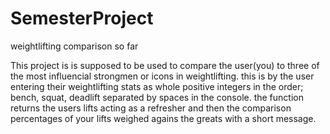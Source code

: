 # SemesterProject
weightlifting comparison so far

This project is is supposed to be used to compare the user(you) to three of the most influencial strongmen or icons in weightlifting. 
this is by the user entering their weightlifting stats as whole positive integers in the order; bench, squat, deadlift separated by spaces in the console.
the function returns the users lifts acting as a refresher and then the comparison percentages of your lifts weighed agains the greats with a short message.
